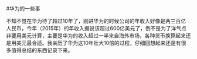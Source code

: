 #华为的一些事

不知不觉在华为待了超过10年了，刚进华为的时候公司的年收入好像是两三百亿人民币，今年（2015年）的年收入据说该超过600亿美元了，倒不是为了洋气点非要用美元计算，主要是华为的收入超过一半来自海外市场，各种货币换算起来还是用美元最合适。我亲历了华为这10年壮大10倍的过程，仔细回想起来还是有很多值得总结的东西记录下来。
